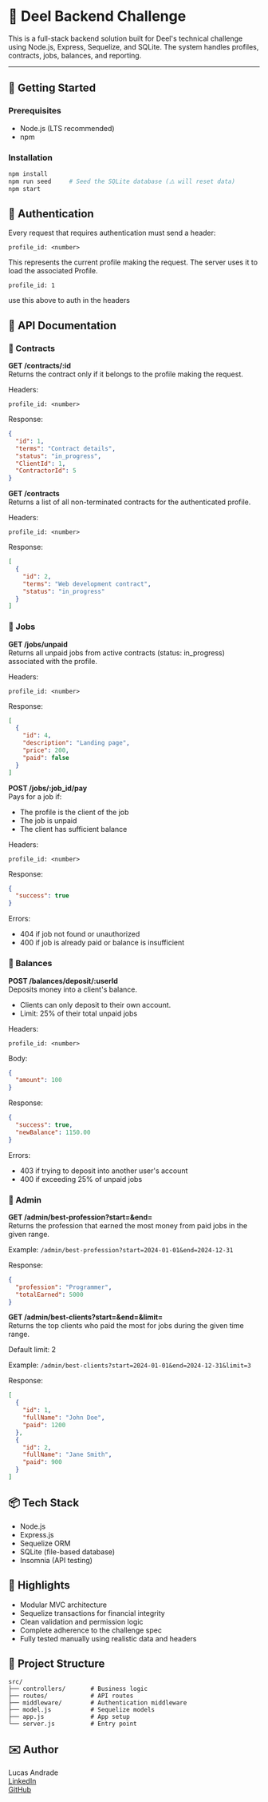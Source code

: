 # 💼 Deel Backend Challenge

This is a full-stack backend solution built for Deel's technical challenge using Node.js, Express, Sequelize, and SQLite. The system handles profiles, contracts, jobs, balances, and reporting.

---

## 🚀 Getting Started

### Prerequisites
- Node.js (LTS recommended)
- npm

### Installation
```bash
npm install
npm run seed     # Seed the SQLite database (⚠️ will reset data)
npm start
```

## 🔐 Authentication
Every request that requires authentication must send a header:
```
profile_id: <number>
```
This represents the current profile making the request. The server uses it to load the associated Profile.
```
profile_id: 1
```
use this above to auth in the headers 


## 📌 API Documentation

### 🔹 Contracts
**GET /contracts/:id**  
Returns the contract only if it belongs to the profile making the request.

Headers:
```
profile_id: <number>
```

Response:
```json
{
  "id": 1,
  "terms": "Contract details",
  "status": "in_progress",
  "ClientId": 1,
  "ContractorId": 5
}
```

**GET /contracts**  
Returns a list of all non-terminated contracts for the authenticated profile.

Headers:
```
profile_id: <number>
```

Response:
```json
[
  {
    "id": 2,
    "terms": "Web development contract",
    "status": "in_progress"
  }
]
```

### 🔹 Jobs
**GET /jobs/unpaid**  
Returns all unpaid jobs from active contracts (status: in_progress) associated with the profile.

Headers:
```
profile_id: <number>
```

Response:
```json
[
  {
    "id": 4,
    "description": "Landing page",
    "price": 200,
    "paid": false
  }
]
```

**POST /jobs/:job_id/pay**  
Pays for a job if:
- The profile is the client of the job
- The job is unpaid
- The client has sufficient balance

Headers:
```
profile_id: <number>
```

Response:
```json
{
  "success": true
}
```

Errors:
- 404 if job not found or unauthorized
- 400 if job is already paid or balance is insufficient

### 🔹 Balances
**POST /balances/deposit/:userId**  
Deposits money into a client's balance.
- Clients can only deposit to their own account.
- Limit: 25% of their total unpaid jobs

Headers:
```
profile_id: <number>
```

Body:
```json
{
  "amount": 100
}
```

Response:
```json
{
  "success": true,
  "newBalance": 1150.00
}
```

Errors:
- 403 if trying to deposit into another user's account
- 400 if exceeding 25% of unpaid jobs

### 🔹 Admin
**GET /admin/best-profession?start=<date>&end=<date>**  
Returns the profession that earned the most money from paid jobs in the given range.

Example: `/admin/best-profession?start=2024-01-01&end=2024-12-31`

Response:
```json
{
  "profession": "Programmer",
  "totalEarned": 5000
}
```

**GET /admin/best-clients?start=<date>&end=<date>&limit=<number>**  
Returns the top clients who paid the most for jobs during the given time range.

Default limit: 2

Example: `/admin/best-clients?start=2024-01-01&end=2024-12-31&limit=3`

Response:
```json
[
  {
    "id": 1,
    "fullName": "John Doe",
    "paid": 1200
  },
  {
    "id": 2,
    "fullName": "Jane Smith",
    "paid": 900
  }
]
```

## 📦 Tech Stack
- Node.js
- Express.js
- Sequelize ORM
- SQLite (file-based database)
- Insomnia (API testing)

## 🧠 Highlights
- Modular MVC architecture
- Sequelize transactions for financial integrity
- Clean validation and permission logic
- Complete adherence to the challenge spec
- Fully tested manually using realistic data and headers

## 📁 Project Structure
```
src/
├── controllers/       # Business logic
├── routes/            # API routes
├── middleware/        # Authentication middleware
├── model.js           # Sequelize models
├── app.js             # App setup
└── server.js          # Entry point
```

## ✉️ Author
Lucas Andrade  
[LinkedIn](https://linkedin.com/in/lucas-de-andrade-34072514a)  
[GitHub](https://github.com/klzchz)
